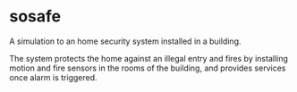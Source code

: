# sosafe

A simulation to an home security system installed in a building. 

The system protects the home against an illegal entry and fires by installing motion and fire sensors in the rooms of the building, and provides services once alarm is triggered.